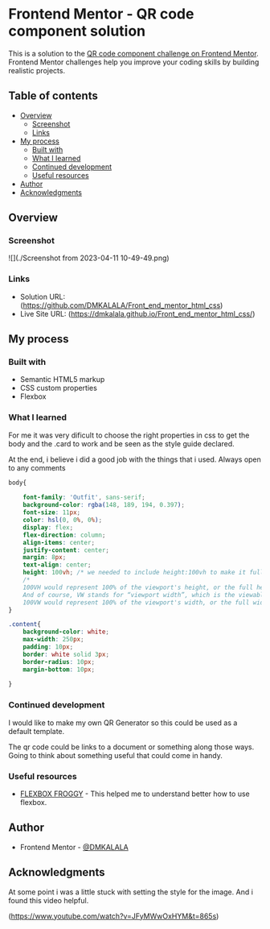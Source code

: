 # Frontend Mentor - QR code component solution

This is a solution to the [QR code component challenge on Frontend Mentor](https://www.frontendmentor.io/challenges/qr-code-component-iux_sIO_H). Frontend Mentor challenges help you improve your coding skills by building realistic projects. 

## Table of contents

- [Overview](#overview)
  - [Screenshot](#screenshot)
  - [Links](#links)
- [My process](#my-process)
  - [Built with](#built-with)
  - [What I learned](#what-i-learned)
  - [Continued development](#continued-development)
  - [Useful resources](#useful-resources)
- [Author](#author)
- [Acknowledgments](#acknowledgments)


## Overview

### Screenshot

![](./Screenshot from 2023-04-11 10-49-49.png)



### Links

- Solution URL: (https://github.com/DMKALALA/Front_end_mentor_html_css)
- Live Site URL: (https://dmkalala.github.io/Front_end_mentor_html_css/)

## My process

### Built with

- Semantic HTML5 markup
- CSS custom properties
- Flexbox


### What I learned

For me it was very dificult to choose the right properties in css to get the body and the .card to work and be seen as the style guide declared.

At the end, i believe i did a good job with the things that i used.
Always open to any comments


```css
body{
    
    font-family: 'Outfit', sans-serif;
    background-color: rgba(148, 189, 194, 0.397);
    font-size: 11px;
    color: hsl(0, 0%, 0%);
    display: flex;
    flex-direction: column;
    align-items: center;
    justify-content: center;
    margin: 8px;
    text-align: center;
    height: 100vh; /* we needed to include height:100vh to make it full  another way you do it is by making body,html{ height:100%;}*/
    /*
    100VH would represent 100% of the viewport's height, or the full height of the screen. 
    And of course, VW stands for “viewport width”, which is the viewable screen's width. 
    100VW would represent 100% of the viewport's width, or the full width of the screen.*/
}

.content{
    background-color: white;
    max-width: 250px;
    padding: 10px;
    border: white solid 3px;
    border-radius: 10px;
    margin-bottom: 10px;
    
}


```

### Continued development

I would like to make my own QR Generator so this could be used as a default template.

The qr code could be links to a document or something along those ways. Going to think about something useful that could come in handy.

### Useful resources

- [FLEXBOX FROGGY](https://flexboxfroggy.com/#es) - This helped me to understand better how to use flexbox.


## Author

- Frontend Mentor - [@DMKALALA](https://www.frontendmentor.io/profile/DMKALALA)

## Acknowledgments


At some point i was a little stuck with setting the style for the image. And i found this video helpful.

(https://www.youtube.com/watch?v=JFyMWwOxHYM&t=865s)
